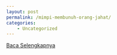 ```yaml
---
layout: post
permalink: /mimpi-membunuh-orang-jahat/
categories:
    - Uncategorized
---
```


[Baca Selengkapnya](/08)